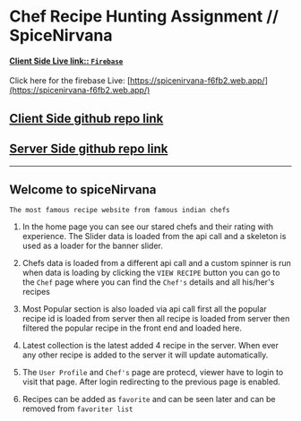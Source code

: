 # Chef Recipe Hunting Assignment // SpiceNirvana

#### [Client Side Live link:: `Firebase`](https://spicenirvana-f6fb2.web.app/)
Click here for the firebase Live: [https://spicenirvana-f6fb2.web.app/](https://spicenirvana-f6fb2.web.app/)





## [Client Side github repo link](https://github.com/hasankarim18/spicenirvana-client)



## [Server Side github repo link](https://github.com/hasankarim18/spicenirvana-server)



----

## Welcome to spiceNirvana 
`The most famous recipe website from famous indian chefs`

1. In the home page you can see our stared chefs and their rating with experience. The Slider data is loaded from the api call and a skeleton is used as a loader for the banner slider.
2. Chefs data is loaded from a different api call and a custom spinner is run when data is loading by clicking the `VIEW RECIPE` button you can go to the `Chef` page where you can find the `Chef's` details and all his/her's recipes

3. Most Popular section is also loaded via api call first all the popular recipe id is loaded from server then all recipe is loaded from server then filtered the popular recipe in the front end and loaded here.

4. Latest collection is the latest added 4 recipe in the server. When ever any other recipe is added to the server it will update automatically. 

5. The `User Profile` and `Chef's` page are protecd, viewer have to login to visit that page. After login redirecting to the previous page is enabled.

6. Recipes can be added as `favorite` and can be seen later and can be removed from `favoriter list`





